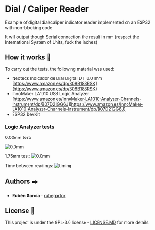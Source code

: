 
# Dial / Caliper Reader

Example of digital dial/caliper indicator reader implemented on an ESP32 with non-blocking code

It will output though Serial connection the result in mm (respect the International System of Units, fuck the inches)

## How it works 🚀  
To carry out the tests, the following material was used:
- Neoteck Indicador de Dial Digital DTI 0.01mm [https://www.amazon.es/dp/B08B183RSK](https://www.amazon.es/dp/B08B183RSK)
- InnoMaker LA1010 USB Logic Analyzer [https://www.amazon.es/InnoMaker-LA1010-Analyzer-Channels-Instrument/dp/B07D21GG6J](https://www.amazon.es/InnoMaker-LA1010-Analyzer-Channels-Instrument/dp/B07D21GG6J)
- ESP32 DevKit


### Logic Analyzer tests
0.00mm test:

![0.0mm](https://i.imgur.com/ahKTgQi.png)  

1.75mm test:
![0.0mm](https://i.imgur.com/X3nZsKg.png)

Time between readings:
![timing](https://i.imgur.com/Mbzo8ct.png)

## Authors ✒️

* **Rubén García** - [rubegartor](https://github.com/rubegartor)

## License 📄

This project is under the GPL-3.0 license - [LICENSE.MD](LICENSE.MD) for more details
